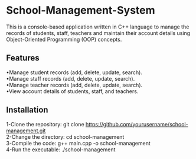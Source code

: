 # School-Management-System
This is a console-based application written in C++ language to manage the records of students, staff, teachers and maintain their account details using Object-Oriented Programming (OOP) concepts.

## **Features**
•Manage student records (add, delete, update, search). \
•Manage staff records (add, delete, update, search). \
•Manage teacher records (add, delete, update, search). \
•View account details of students, staff, and teachers. 
## **Installation**
1-Clone the repository: git clone https://github.com/yourusername/school-management.git \
2-Change the directory: cd school-management \
3-Compile the code: g++ main.cpp -o school-management \
4-Run the executable: ./school-management 
